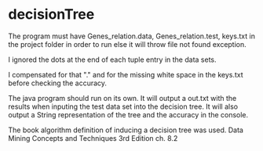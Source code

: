 # decisionTree
The program must have Genes_relation.data, Genes_relation.test, keys.txt in the project folder
in order to run else it will throw file not found exception.

I ignored the dots at the end of each tuple entry in the data sets.

I compensated for that "." and for the missing white space in the keys.txt 
before checking the accuracy. 

The java program should run on its own. It will output a out.txt with the results when
inputing the test data set into the decision tree. It will also output a String representation
of the tree and the accuracy in the console.

The book algorithm definition of inducing a decision tree was used.
Data Mining Concepts and Techniques 3rd Edition ch. 8.2